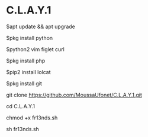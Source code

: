 # C.L.A.Y.1

$apt update && apt upgrade

$pkg install python

$python2 vim figlet curl

$pkg install php

$pip2 install lolcat

$pkg install git

git clone https://github.com/MoussaUfonet/C.L.A.Y.1.git

cd C.L.A.Y.1

chmod +x fr13nds.sh

sh fr13nds.sh
